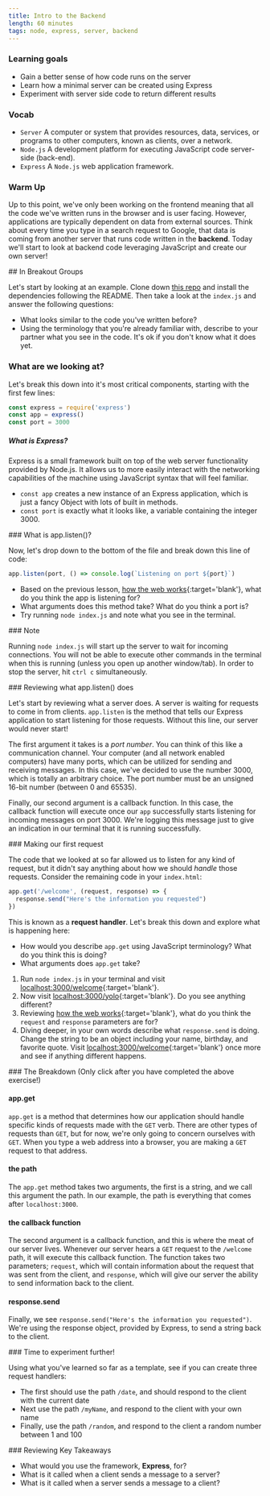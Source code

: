 ```yaml
---
title: Intro to the Backend
length: 60 minutes
tags: node, express, server, backend
---
```


### Learning goals
* Gain a better sense of how code runs on the server
* Learn how a minimal server can be created using Express
* Experiment with server side code to return different results

### Vocab
* `Server` A computer or system that provides resources, data, services, or programs to other computers, known as clients, over a network.
* `Node.js` A development platform for executing JavaScript code server-side (back-end).
* `Express` A `Node.js` web application framework.

### Warm Up

Up to this point, we've only been working on the frontend meaning that all the code we've written runs in the browser and is user facing.  However, applications are typically dependent on data from external sources.  Think about every time you type in a search request to Google, that data is coming from another server that runs code written in the **backend**.  Today we'll start to look at backend code leveraging JavaScript and create our own server!

<section class="call-to-action">
## In Breakout Groups

Let's start by looking at an example.  Clone down [this repo](https://github.com/wvmitchell/intro-to-the-backend) and install the dependencies following the README.  Then take a look at the `index.js` and answer the following questions:

* What looks similar to the code you've written before?
* Using the terminology that you're already familiar with, describe to your
  partner what you see in the code. It's ok if you don't know what it does yet.
</section>

### What are we looking at?

Let's break this down into it's most critical components, starting with the first few lines:

```javascript
const express = require('express')
const app = express()
const port = 3000
```

##### What is Express?

Express is a small framework built on top of the web server functionality provided by Node.js.  It allows us to more easily interact with the networking capabilities of the machine using JavaScript syntax that will feel familiar.

- `const app` creates a new instance of an Express application, which is just a fancy Object with lots of built in methods.
- `const port` is exactly what it looks like, a variable containing the
integer 3000.

<section class="call-to-action">
### What is app.listen()?

Now, let's drop down to the bottom of the file and break down this line of code:

```js
app.listen(port, () => console.log(`Listening on port ${port}`)
```

- Based on the previous lesson, [how the web works](https://frontend.turing.edu/lessons/module-2/how-the-web-works.html){:target='blank'}, what do you think the app is listening for?
- What arguments does this method take?  What do you think a port is?
- Try running `node index.js` and note what you see in the terminal.
</section>

<section class="note">
### Note

Running `node index.js` will start up the server to wait for incoming connections.  You will not be able to execute other commands in the terminal when this is running (unless you open up another window/tab).  In order to stop the server, hit `ctrl c` simultaneously.
</section>

<section class="answer">
### Reviewing what app.listen() does

Let's start by reviewing what a server does. A server is waiting for requests to come in from clients. `app.listen` is the method that tells our Express application to start listening for those requests.  Without this line, our server would never start!

The first argument it takes is a *port number*. You can think of this like a
communication channel. Your computer (and all network enabled computers) have
many ports, which can be utilized for sending and receiving messages. In this
case, we've decided to use the number 3000, which is totally an arbitrary choice.
The port number must be an unsigned 16-bit number (between 0 and 65535).

Finally, our second argument is a callback function.  In this case, the callback function will execute once our `app` successfully starts listening for incoming messages on port 3000. We're logging this message just to give an indication in our terminal that it is running successfully.
</section>

<section class="call-to-action">
### Making our first request

The code that we looked at so far allowed us to listen for any kind of request,
but it didn't say anything about how we should *handle* those requests. Consider the remaining code in your `index.html`:

```javascript
app.get('/welcome', (request, response) => {
  response.send("Here's the information you requested")
})
```

This is known as a **request handler**.  Let's break this down and explore what is happening here:

*  How would you describe `app.get` using JavaScript terminology?  What do you think this is doing?
* What arguments does `app.get` take?
1. Run `node index.js` in your terminal and visit [localhost:3000/welcome](http://localhost:3000/welcome){:target='blank'}.
2. Now visit [localhost:3000/yolo](http://localhost:3000/yolo){:target='blank'}.  Do you see anything different?
3. Reviewing [how the web works](https://frontend.turing.edu/lessons/module-2/how-the-web-works.html){:target='blank'}, what do you think the `request` and `response` parameters are for?
4. Diving deeper, in your own words describe what `response.send` is doing.  Change the string to be an object including your name, birthday, and favorite quote.  Visit [localhost:3000/welcome](http://localhost:3000/welcome){:target='blank'} once more and see if anything different happens.
</section>

<section class="answer">
### The Breakdown (Only click after you have completed the above exercise!)

#### app.get
`app.get` is a method that determines how our application should handle specific
kinds of requests made with the `GET` verb. There are other types of requests than `GET`, but for now,
we're only going to concern ourselves with `GET`. When you type a web address into
a browser, you are making a `GET` request to that address.

#### the path
The `app.get` method takes two arguments, the first is a string, and we call
this argument the path. In our example, the path is everything that comes after
`localhost:3000`.

#### the callback function
The second argument is a callback function, and this is where the meat of our
server lives. Whenever our server hears a `GET` request to the `/welcome` path,
it will execute this callback function. The function takes two parameters;
`request`, which will contain information about the request that was sent from the
client, and `response`, which will give our server the ability to send
information back to the client.

#### response.send
Finally, we see `response.send("Here's the information you requested")`. We're
using the response object, provided by Express, to send a string back to the
client.
</section>

<section class="call-to-action">
### Time to experiment further!

Using what you've learned so far as a template, see if you can create three
request handlers:
* The first should use the path `/date`, and should respond to the client with the
  current date
* Next use the path `/myName`, and respond to the client with your own name
* Finally, use the path `/random`, and respond to the client a random number
  between 1 and 100
</section>

<section class="checks-for-understanding">
### Reviewing Key Takeaways

* What would you use the framework, **Express**, for?
* What is it called when a client sends a message to a server?
* What is it called when a server sends a message to a client?
</section>
